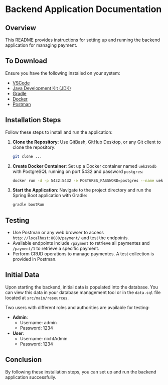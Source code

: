 # Backend Application Documentation

## Overview
This README provides instructions for setting up and running the backend application for managing payment.
## To Download
Ensure you have the following installed on your system:
- [VSCode](https://code.visualstudio.com/download)
- [Java Development Kit (JDK)](https://jdk.java.net/archive/)
- [Gradle](https://spring.io/guides/gs/gradle)
- [Docker](https://www.docker.com/products/docker-desktop/)
- [Postman](https://www.postman.com/downloads/)

## Installation Steps
Follow these steps to install and run the application:

1. **Clone the Repository**: Use GitBash, GitHub Desktop, or any Git client to clone the repository:
   
    ```bash
    git clone ...
    ```

2. **Create Docker Container**: Set up a Docker container named `uek295db` with PostgreSQL running on port 5432 and password `postgres`:

    ```bash
    docker run -d -p 5432:5432 -e POSTGRES_PASSWORD=postgres --name uek295db postgres
    ```

3. **Start the Application**: Navigate to the project directory and run the Spring Boot application with Gradle:

    ```bash
    gradle bootRun
    ```

## Testing
- Use Postman or any web browser to access `http://localhost:8080/payment/` and test the endpoints.
- Available endpoints include `/payment` to retrieve all paymentes and `/payment/1` to retrieve a specific payment.
- Perform CRUD operations to manage paymentes. A test collection is provided in Postman.

## Initial Data
Upon starting the backend, initial data is populated into the database. You can view this data in your database management tool or in the `data.sql` file located at `src/main/resources`.

Two users with different roles and authorities are available for testing:
- **Admin**:
  - Username: admin
  - Password: 1234
- **User**:
  - Username: nichtAdmin
  - Password: 1234

## Conclusion
By following these installation steps, you can set up and run the backend application successfully.
